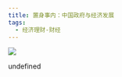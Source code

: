 ```yaml
---
title: 置身事内：中国政府与经济发展
tags:
  - 经济理财-财经
---
```


![](https://cdn.weread.qq.com/weread/cover/52/YueWen_40055543/s_YueWen_40055543.jpg)

undefined